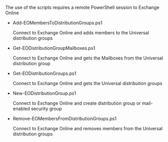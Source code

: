 The use of the scripts requires a remote PowerShell session to Exchange Online

+ Add-EOMembersToDistributionGroups.ps1

	Connect to Exchange Online and adds members to the Universal distribution groups

+ Get-EODistributionGroupMailboxes.ps1

	Connect to Exchange Online and gets the Mailboxes from the Universal distribution group

+ Get-EODistributionGroups.ps1

	Connect to Exchange Online and gets the Universal distribution groups

+ New-EODistributionGroup.ps1

	Connect to Exchange Online and create distribution group or mail-enabled security group

+ Remove-EOMembersFromDistributionGroups.ps1

	Connect to Exchange Online and removes members from the Universal distribution groups